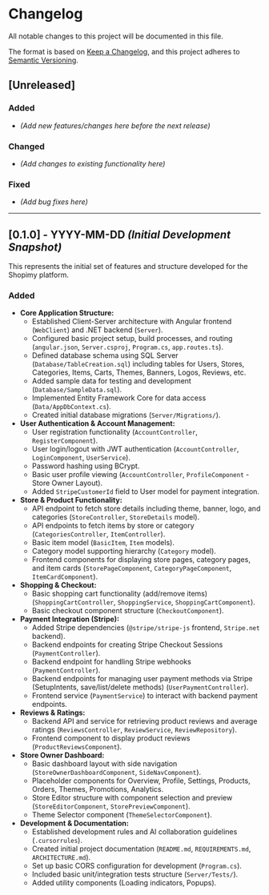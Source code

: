 # Changelog

All notable changes to this project will be documented in this file.

The format is based on [Keep a Changelog](https://keepachangelog.com/en/1.0.0/),
and this project adheres to [Semantic Versioning](https://semver.org/spec/v2.0.0.html).

## [Unreleased]

### Added
- *(Add new features/changes here before the next release)*

### Changed
- *(Add changes to existing functionality here)*

### Fixed
- *(Add bug fixes here)*

---

## [0.1.0] - YYYY-MM-DD _(Initial Development Snapshot)_

This represents the initial set of features and structure developed for the Shopimy platform.

### Added

-   **Core Application Structure:**
    -   Established Client-Server architecture with Angular frontend (`WebClient`) and .NET backend (`Server`).
    -   Configured basic project setup, build processes, and routing (`angular.json`, `Server.csproj`, `Program.cs`, `app.routes.ts`).
    -   Defined database schema using SQL Server (`Database/TableCreation.sql`) including tables for Users, Stores, Categories, Items, Carts, Themes, Banners, Logos, Reviews, etc.
    -   Added sample data for testing and development (`Database/SampleData.sql`).
    -   Implemented Entity Framework Core for data access (`Data/AppDbContext.cs`).
    -   Created initial database migrations (`Server/Migrations/`).
-   **User Authentication & Account Management:**
    -   User registration functionality (`AccountController`, `RegisterComponent`).
    -   User login/logout with JWT authentication (`AccountController`, `LoginComponent`, `UserService`).
    -   Password hashing using BCrypt.
    -   Basic user profile viewing (`AccountController`, `ProfileComponent` - Store Owner Layout).
    -   Added `StripeCustomerId` field to User model for payment integration.
-   **Store & Product Functionality:**
    -   API endpoint to fetch store details including theme, banner, logo, and categories (`StoreController`, `StoreDetails` model).
    -   API endpoints to fetch items by store or category (`CategoriesController`, `ItemController`).
    -   Basic item model (`BasicItem`, `Item` models).
    -   Category model supporting hierarchy (`Category` model).
    -   Frontend components for displaying store pages, category pages, and item cards (`StorePageComponent`, `CategoryPageComponent`, `ItemCardComponent`).
-   **Shopping & Checkout:**
    -   Basic shopping cart functionality (add/remove items) (`ShoppingCartController`, `ShoppingService`, `ShoppingCartComponent`).
    -   Basic checkout component structure (`CheckoutComponent`).
-   **Payment Integration (Stripe):**
    -   Added Stripe dependencies (`@stripe/stripe-js` frontend, `Stripe.net` backend).
    -   Backend endpoints for creating Stripe Checkout Sessions (`PaymentController`).
    -   Backend endpoint for handling Stripe webhooks (`PaymentController`).
    -   Backend endpoints for managing user payment methods via Stripe (SetupIntents, save/list/delete methods) (`UserPaymentController`).
    -   Frontend service (`PaymentService`) to interact with backend payment endpoints.
-   **Reviews & Ratings:**
    -   Backend API and service for retrieving product reviews and average ratings (`ReviewsController`, `ReviewService`, `ReviewRepository`).
    -   Frontend component to display product reviews (`ProductReviewsComponent`).
-   **Store Owner Dashboard:**
    -   Basic dashboard layout with side navigation (`StoreOwnerDashboardComponent`, `SideNavComponent`).
    -   Placeholder components for Overview, Profile, Settings, Products, Orders, Themes, Promotions, Analytics.
    -   Store Editor structure with component selection and preview (`StoreEditorComponent`, `StorePreviewComponent`).
    -   Theme Selector component (`ThemeSelectorComponent`).
-   **Development & Documentation:**
    -   Established development rules and AI collaboration guidelines (`.cursorrules`).
    -   Created initial project documentation (`README.md`, `REQUIREMENTS.md`, `ARCHITECTURE.md`).
    -   Set up basic CORS configuration for development (`Program.cs`).
    -   Included basic unit/integration tests structure (`Server/Tests/`).
    -   Added utility components (Loading indicators, Popups).